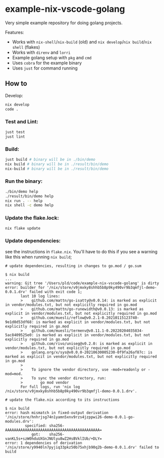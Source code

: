 # example-nix-vscode-golang

Very simple example repository for doing golang projects.

Features:
* Works with `nix-shell`/`nix-build` (old) and `nix develop`/`nix build`/`nix shell` (flakes)
* Works with `direnv` and `lorri`
* Example golang setup with `pkg` and `cmd`
* Uses `cobra` for the example binary
* Uses `just` for command running

## How to

Develop:
```bash
nix develop
code .
```

### Test and Lint:
```bash
just test
just lint
```

### Build:
```bash
just build # binary will be in ./bin/demo
nix build # binary will be in ./result/bin/demo
nix-build # binary will be in ./result/bin/demo

```

### Run the binary:
```bash
./bin/demo help
./result/bin/demo help
nix run . -- help
nix shell -c demo help
```

### Update the flake.lock:
```bash
nix flake update
```

### Update dependencies:

see the instructions in `flake.nix`. You'll have to do this if you see a warning like this when running `nix build`;
```
# update dependencies, resulting in changes to go.mod / go.sum

$ nix build
...
warning: Git tree '/Users/pld/code/example-nix-vscode-golang' is dirty
error: builder for '/nix/store/v9jmxky8shhb5b8p9ky490vr9b3qmfjl-demo-0.0.1.drv' failed with exit code 1;
       last 10 log lines:
       > 	github.com/mattn/go-isatty@v0.0.14: is marked as explicit in vendor/modules.txt, but not explicitly required in go.mod
       > 	github.com/mattn/go-runewidth@v0.0.13: is marked as explicit in vendor/modules.txt, but not explicitly required in go.mod
       > 	github.com/muesli/reflow@v0.2.1-0.20210115123740-9e1d0d53df68: is marked as explicit in vendor/modules.txt, but not explicitly required in go.mod
       > 	github.com/muesli/termenv@v0.11.1-0.20220204035834-5ac8409525e0: is marked as explicit in vendor/modules.txt, but not explicitly required in go.mod
       > 	github.com/rivo/uniseg@v0.2.0: is marked as explicit in vendor/modules.txt, but not explicitly required in go.mod
       > 	golang.org/x/sys@v0.0.0-20210630005230-0f9fa26af87c: is marked as explicit in vendor/modules.txt, but not explicitly required in go.mod
       >
       > 	To ignore the vendor directory, use -mod=readonly or -mod=mod.
       > 	To sync the vendor directory, run:
       > 		go mod vendor
       For full logs, run 'nix log /nix/store/v9jmxky8shhb5b8p9ky490vr9b3qmfjl-demo-0.0.1.drv'.

# update the flake.nix according to its instructions

$ nix build
error: hash mismatch in fixed-output derivation '/nix/store/hnhrjsg74n1yamn5xnv9rzs4jzppwi26-demo-0.0.1-go-modules.drv':
         specified: sha256-AAAAAAAAAAAAAAAAAAAAAAAAAAAAAAAAAAAAAAAAAAA=
            got:    sha256-vanKL5s+szW0hduUXGnJNUlyu8wZ2HsBVklIUb/+DLY=
error: 1 dependencies of derivation '/nix/store/y9940ln7pyjiq33pkz50b75xhjb90q2b-demo-0.0.1.drv' failed to build
```
